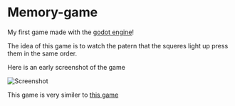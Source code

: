 Memory-game
===========

My first game made with the [godot engine](http://www.godotengine.org)!

The idea of this game is to watch the patern that the squeres light up press them in the same order.

Here is an early screenshot of the game

![Screenshot](https://i.imgur.com/zyovf7G.png)

This game is very similer to [this game](https://en.wikipedia.org/wiki/Simon_(game))


